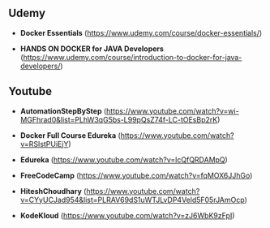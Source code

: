 ## Udemy

* **Docker Essentials** (https://www.udemy.com/course/docker-essentials/)

* **HANDS ON DOCKER for JAVA Developers** (https://www.udemy.com/course/introduction-to-docker-for-java-developers/)

## Youtube

* **AutomationStepByStep** (https://www.youtube.com/watch?v=wi-MGFhrad0&list=PLhW3qG5bs-L99pQsZ74f-LC-tOEsBp2rK)

* **Docker Full Course Edureka** (https://www.youtube.com/watch?v=RSIstPUiEjY)

* **Edureka** (https://www.youtube.com/watch?v=lcQfQRDAMpQ)

* **FreeCodeCamp** (https://www.youtube.com/watch?v=fqMOX6JJhGo)

* **HiteshChoudhary** (https://www.youtube.com/watch?v=CYyUCJad954&list=PLRAV69dS1uWTJLvDP4Veld5F05rJAmOcp)

* **KodeKloud** (https://www.youtube.com/watch?v=zJ6WbK9zFpI)